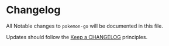 # Changelog

All Notable changes to `pokemon-go` will be documented in this file.

Updates should follow the [Keep a CHANGELOG](http://keepachangelog.com/) principles.
